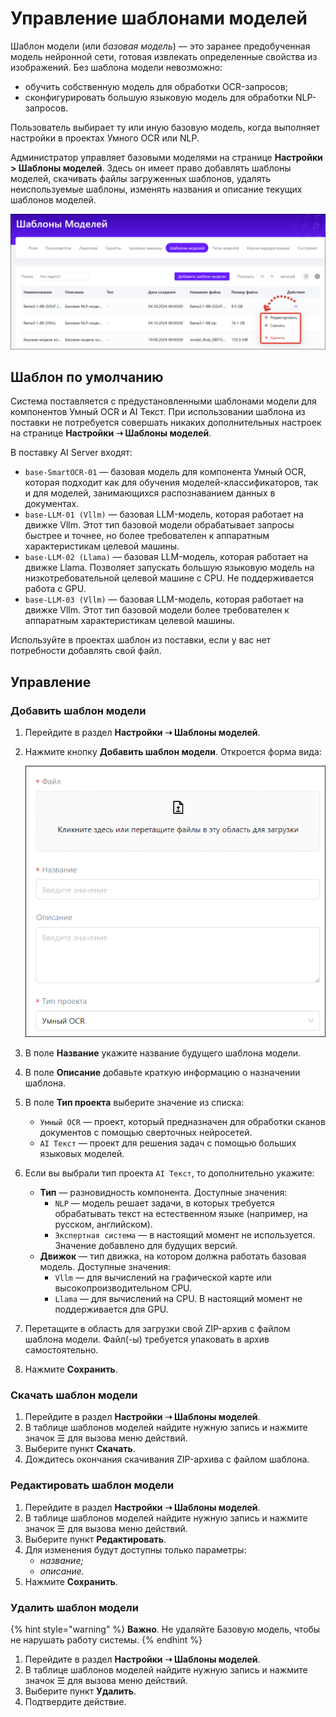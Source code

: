 # Управление шаблонами моделей

Шаблон модели (или *базовая модель*) — это заранее предобученная модель нейронной сети, готовая извлекать определенные свойства из изображений. Без шаблона модели невозможно:
* обучить собственную модель для обработки OCR-запросов;
* сконфигурировать большую языковую модель для обработки NLP-запросов.

Пользователь выбирает ту или иную базовую модель, когда выполняет настройки в проектах Умного OCR или NLP.

Администратор управляет базовыми моделями на странице **Настройки > Шаблоны моделей**. Здесь он имеет право добавлять шаблоны моделей, скачивать файлы загруженных шаблонов, удалять неиспользуемые шаблоны, изменять названия и описание текущих шаблонов моделей. 


![](<../../../primo-ai/resources/admin/model-templates-actions.png>)

## Шаблон по умолчанию
Система поставляется с предустановленными шаблонами модели для компонентов Умный OCR и AI Текст. При использовании шаблона из поставки не потребуется совершать никаких дополнительных настроек на странице **Настройки ➝ Шаблоны моделей**. 

В поставку AI Server входят:
* `base-SmartOCR-01` — базовая модель для компонента Умный OCR, которая подходит как для обучения моделей-классификаторов, так и для моделей, занимающихся распознаванием данных в документах.
* `base-LLM-01 (Vllm)` — базовая LLM-модель, которая работает на движке Vllm. Этот тип базовой модели обрабатывает запросы быстрее и точнее, но более требователен к аппаратным характеристикам целевой машины.
* `base-LLM-02 (Llama)` — базовая LLM-модель, которая работает на движке Llama. Позволяет запускать большую языковую модель на низкотребовательной целевой машине с CPU. Не поддерживается работа с GPU.
* `base-LLM-03 (Vllm)` — базовая LLM-модель, которая работает на движке Vllm. Этот тип базовой модели более требователен к аппаратным характеристикам целевой машины.

Используйте в проектах шаблон из поставки, если у вас нет потребности добавлять свой файл.

## Управление 

### Добавить шаблон модели

1. Перейдите в раздел **Настройки ➝ Шаблоны моделей**. 
1. Нажмите кнопку **Добавить шаблон модели**. Откроется форма вида:

   ![](<../../../primo-ai/resources/admin/model-templates-add.png>)
   
1. В поле **Название** укажите название будущего шаблона модели. 
1. В поле **Описание** добавьте краткую информацию о назначении шаблона.
1. В поле **Тип проекта** выберите значение из списка:
   * `Умный OCR` — проект, который предназначен для обработки сканов документов с помощью сверточных нейросетей.
   * `AI Текст` — проект для решения задач с помощью больших языковых моделей.
1. Если вы выбрали тип проекта `AI Текст`, то дополнительно укажите:
   * **Тип** — разновидность компонента. Доступные значения:
     * `NLP` — модель решает задачи, в которых требуется обрабатывать текст на естественном языке (например, на русском, английском).
     * `Экспертная система` — в настоящий момент не используется. Значение добавлено для будущих версий.
   * **Движок** — тип движка, на котором должна работать базовая модель. Доступные значения:
     * `Vllm` — для вычислений на графической карте или высокопроизводительном CPU.
     * `Llama` — для вычислений на CPU. В настоящий момент не поддерживается для GPU.
1. Перетащите в область для загрузки свой ZIP-архив с файлом шаблона модели. Файл(-ы) требуется упаковать в архив самостоятельно.
1. Нажмите **Сохранить**.

### Скачать шаблон модели

1. Перейдите в раздел **Настройки ➝ Шаблоны моделей**.
1. В таблице шаблонов моделей найдите нужную запись и нажмите значок ☰ для вызова меню действий.
1. Выберите пункт **Скачать**.
1. Дождитесь окончания скачивания ZIP-архива с файлом шаблона.

### Редактировать шаблон модели

1. Перейдите в раздел **Настройки ➝ Шаблоны моделей**.
2. В таблице шаблонов моделей найдите нужную запись и нажмите значок ☰ для вызова меню действий.
3. Выберите пункт **Редактировать**.
4. Для изменения будут доступны только параметры:
   * *название;*
   * *описание.*
6. Нажмите **Сохранить**.

### Удалить шаблон модели

{% hint style="warning" %}
**Важно**. Не удаляйте Базовую модель, чтобы не нарушать работу системы.
{% endhint %}


1. Перейдите в раздел **Настройки ➝ Шаблоны моделей**.
2. В таблице шаблонов моделей найдите нужную запись и нажмите значок ☰ для вызова меню действий.
3. Выберите пункт **Удалить**.
4. Подтвердите действие.

